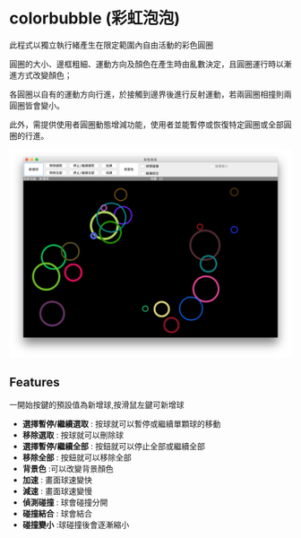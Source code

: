 # colorbubble (彩虹泡泡)
此程式以獨立執行緒產生在限定範圍內自由活動的彩色圓圈

圓圈的大小、邊框粗細、運動方向及顏色在產生時由亂數決定，且圓圈運行時以漸進方式改變顏色；

各圓圈以自有的運動方向行進，於接觸到邊界後進行反射運動，若兩圓圈相撞則兩圓圈皆會變小。

此外，需提供使用者圓圈動態增減功能，使用者並能暫停或恢復特定圓圈或全部圓圈的行進。

![image](https://github.com/a110605/colorbubble/blob/master/picture/screenshot.png)


## Features 
一開始按鍵的預設值為新增球,按滑鼠左鍵可新增球

									
* **選擇暫停/繼續選取** : 按球就可以暫停或繼續單顆球的移動
* **移除選取** : 按球就可以刪除球			
* **選擇暫停/繼續全部** :   按鈕就可以停止全部或繼續全部
* **移除全部** : 按鈕就可以移除全部		
* **背景色** :可以改變背景顏色
* **加速** 	: 畫面球速變快	
* **減速**    : 畫面球速變慢 		
* **偵測碰撞** : 球會碰撞分開
* **碰撞結合** : 球會結合
* **碰撞變小** :球碰撞後會逐漸縮小